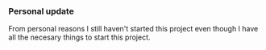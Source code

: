 ### Personal update
From personal reasons I still haven't started this project even though I have all the necesary things to start this project.
